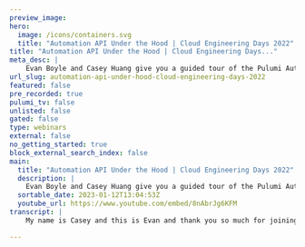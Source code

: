 ```yaml
---
preview_image:
hero:
  image: /icons/containers.svg
  title: "Automation API Under the Hood | Cloud Engineering Days 2022"
title: "Automation API Under the Hood | Cloud Engineering Days..."
meta_desc: |
    Evan Boyle and Casey Huang give you a guided tour of the Pulumi Automation API and Pulumi Deployments.
url_slug: automation-api-under-hood-cloud-engineering-days-2022
featured: false
pre_recorded: true
pulumi_tv: false
unlisted: false
gated: false
type: webinars
external: false
no_getting_started: true
block_external_search_index: false
main:
  title: "Automation API Under the Hood | Cloud Engineering Days 2022"
  description: |
    Evan Boyle and Casey Huang give you a guided tour of the Pulumi Automation API and Pulumi Deployments. Pulumi's Automation API allows you to embed Pulumi within your application code, making it easy to create custom experiences on top of Pulumi that are tailored to your use case, domain, and team.   ► Automation API: https://www.pulumi.com/docs/guides/automation-api/ ► Pulumi Deployment: https://www.pulumi.com/product/pulumi-deployments/  Automation API makes Pulumi just another SDK. ✅ Get Started with Pulumi: https://pulumip.us/Get-Started ✅ Create a Pulumi account. It's free: https://pulumip.us/Sign-Up-OpenSource  00:00 Introduction 00:30 Custom infrastructure tooling 01:26 Integrate with other tools 02:07 What is Automation API? 04:35 How does this enable me in my processes? 05:33 Why use Automation API? 06:24 Wouldn't it be nice if... 07:10 Pulumi Deployments 07:41 Popping the hood 09:27 Deployment API 11:24 'pulumi-deplpy-executor pulumi' 13:12 Pulumi Deployments recap 14:05 But wait, there's more 14:56 Automation API remote deployments 15:41 Automation API is a building block 16:22 Do more with less
  sortable_date: 2023-01-12T13:04:53Z
  youtube_url: https://www.youtube.com/embed/8nAbrJg6KFM
transcript: |
    My name is Casey and this is Evan and thank you so much for joining us today as we talk now about how automation API is used here internally at Blooming. All right. So if you have stumbled on to this talk and you have Miss Dan's talk about how Altana uses automation API and you are wondering why you are here and uh why you should care. That's all right. I'm gonna send a quick minute uh going over a quick recap of what automation API is. But before I do that, uh let's talk about a few scenarios, you might find yourself when you are using gloomy. For example, imagine you've got a pluming program far reach and you find yourself wishing that you had more visibility and tooling around it. So maybe in your developer workflow, you have some tests that you want to always run before you actually deploy your infrastructure or your deployment pipeline. You want to be able to not use AC I I know Dan loves it, but uh maybe you want to be able to use a U I or ping it with an API hall or maybe your pluming program is just not doing what you're expecting it to be doing. And you really wish you could step it through a debugger to actually see how this infrastructure is being spun up underneath the hood. And so for a lot of these things, there's your obvious heavyweight workarounds, you can add logs. Like Dan mentioned, you can write a bash script, which is, you know, everyone's favorite. We can write a whole service architecture on top of fluy, but these aren't particularly great developer experiences and we can do better other things that you might want to do. You might want to integrate with other tooling, right? You might want to roll your plumy program across multiple stacks or alongside other workloads that aren't modeled using plumy. And what do you do? Then do you write even more bash scripts? All this to say there's a lot of different ways you can package up your infrastructure code. And there's a lot of ways that overhead might be introduced when you're deploying that infrastructure. And since we love infrastructure as code, I, I hope since we love infrastructure as code, wouldn't it be great if we could use some of this overhead or move some of this overhead into code as well? And that is exactly what automation API does. So what is automation API watch me just read this off the slide here. Automation API is a strongly typed programmatic interface to run Pulumi programs without using the cli. I see in the comment. No dinosaur suit. I actually was looking for it this morning and I have not cleaned my closet out and I got immediately scared. So sorry about that. Uh My quick aside, um So given this, what does that all mean? Here is a super simple skeleton of what automation API usage looks like at its core. So we're here, we're setting up a new Pulumi program. We're defining our project name. We got our stack name, we got our Pulumi source code living in a github repo. Then we have this method. You'll see that's been commented where we want to either create the stack that doesn't exist or select it, right? Given the stack may be conjured up and it's called sert stack remote source, remote source, meaning that this repo actually lives remotely in a github repo, right? It's not the only thing that automation API supports automation. API also supports having your source code live locally uh on a local workspace folder or even in line in the program itself. And we'll touch on both of those bits in just a moment because it's actually pretty interesting. After we select our stack, we can also dynamically set our configuration, then we can actually manage our Pulumi up with the stack dot up line right here at the very bottom. Um And that's actually gonna run our Pulumi up code and that is how you use automation API in a nutshell. So that upstart remote stack uh or upset stack, remote source uh method that I mentioned earlier. What's actually happening there. So you can see here, we have this concept of a workspace and a workspace just captures your state, right? It's gonna capture your runtime environment. It's gonna capture your plumy config it's gonna capture the source code itself, right? And here we have this version called a new local workspace. A local workspace here just means that we're gonna run Pulumi up uh on your local machine. So for this remote source scenario, what we're actually doing is we're cloning your github repository under the temp directory uh on your local machine. And then we're running flu me up locally against that clone. So that is how automation API is able to support remote repositories but having being able to deploy it locally on whatever box you're running automation API from. And that's kind of the gist of it. Oh, did I have this? Right? So tie it all back together. How does automation API solve some of those uh scenarios that we discussed earlier? You can now manage the deployment process in code is pretty much a long and short of it. So your multistage pipeline uh with all of your tooling uh can all be managed from a single repository and you can really layer on top of that gloomy cli as well to fit your custom use case. However, you like it. I also mentioned earlier that you can declare your pluming program, not just in the github repo, but also in line in the same source as your deployment execution code, right? We're circling back to that now. And what this actually means is if you've got a snippet of your pluming program, that's giving you some difficulty, you can just copy a pasta into some automation API code, run your automation API code from your ID or from wherever and actually use the debugger to step through your plumy program and really break down what's happening. So that really gives you a lot more visibility into what is going on. So, Evan, why should we use automation? API? Well, great that you ask Casey. So uh from a analyzing our internal usage data across all plume users, looking at how many resources users are able to manage how many engineers are working in each organization. We found a striking trend uh organizations that go all in on automation API are able to manage 10 times the cloud footprint uh as compared with traditional tools. Uh So this means being able to scale your infrastructure and grow your infrastructure footprint exponentially without really having to grow your team much at all. But wouldn't it be nice if you didn't have to uh build as much software to get there? Um We've worked with industry leading customers uh in, in a and infrastructure to take the lessons that they've learned building on top of automation API and to build it into the Pulumi deploy platform, a set of tools that allows you to execute deployments and Pulumi operations including Pulumi up through the uh the Pulumi service fully managed so that you can scale up your deployments concurrency parallelism without having to worry about the hardware that it runs on. Um Yes. Yeah. Today we've announced Pulumi deployments and in addition to raw APIS primitives, building blocks rest APIS, we've also launched a turn key workflow that is built on top of those APIS. This includes click to deploy from the pluming service console and get pushed to deploy so that you can open a pr get previews, merge that pr have that deployment run automatically so that it's easy to set up a golden path into the production with just a couple of clicks and popping the hood a little bit. You know, all of this Pulumi deployments is built on top of automation API automation API sits at the core. So let's talk through what some of the layers are of the Pulumi deployment system and what we did to turn automation API into a hosted managed service that can run deployments on demand and how you might be able to do this inside of your platform. First on the right, we have the Pulumi workflow layer. The workflow layer is what provides our elastic isolated, secure single use compute. Uh This is where all of the Pulumi programs end up running. Um It's an abstraction that we manage uh measure latency, uh keep a warm pool of, of compute ready to go. Uh so that we can service uh program requests quickly instantaneously. Um Then the deployments layer in the middle, this is a service that actually runs the, that, that, that, that manages the running of plume update operations. Um So this adds r back off queuing concurrency control and logging on top of deployments and work flow. Finally, there's multiple different front ends that plug into the deployment service. There is the rest API that everything else is composed. On top of that allows you to curl or send HP requests to create and run a deployment, refresh operation, et cetera. Um Get push to deploy and click to deploy from the console. Both of those compose directly into the plumbing deployments, rest API and those experiences are built using the same logging API, uh the same API that show you deployment status, the same API that um that and run your deployments. And if we double click on what this looks like a little bit, here's a screenshot of a deployment running in the Plumy console, you can see that we have some logs here. Uh And if you look closely you have logs for deployment execution, uh getting the source downloading dependencies and finally running the plumy operation. You can see that each of these commands actually runs what is called the plume deploy executor. This is the brains of the operation a binary that builds on top of and builds in automation API So this is a program that uh imports automation A I and has the ability to uh run Pulumi operations, run operations through the Pulumi engine dynamically uh based on configuration that we'd set. Um And, and, and do things like acquire source on behalf of users, uh do our back verification, all sorts of other things like that. And so if we go back to our architecture diagram, you can see that our workflow layer on the, on the uh compute that, that runs our updates embeds the executor. So the executor is our automation A P program. So the deployment, the deployment rest api creates a, you know, a JSON payload that's passed along to our deployment service. Our deployment service is able to uh you know, once once queued uh and, and you know, our verification, everything else happens. It translates that deployments payload into a workflow that the workflow service knows how to execute a list of jobs and stuff that workflow executes. Uh And, and once that gets scheduled on workflow, the workflow calls out to the Pulumi deploy executor in order to clone install dependencies uh and run the Pulumi operation. So let's let's look a little bit at what uh what S code might look like. Here is a um help screen from the plume deploy executer. It's actually a uh AC I that we've built um that has some commands, um some flags, some environment variables. Um But again, this is just another higher level program that we've built on top of automation API to be able to embed the Pulumi engine and run deployments dynamically for you based on these rest API requests that we get and to add on. As you can see every one of these commands that you have available, these pretty much map directly to a stack, right? So all the things that you can do and flu me up, you destroy, you preview refresh. Uh That's just what fluy executor is wrapping around. So we want to take a closer look at what, for example, the update command is doing behind the scenes and how it's actually implemented. Uh It looks like this. All right. So some of the terminology here might look a little familiar from what we saw earlier with the automation API code, right? We have the same concept of a workspace which to recap, just captures your state and bundles your configuration with your source code, et cetera, et cetera. And then there should also be a line of code in here that looks nearly identical to something we've seen before. And if you can't find it, here's a hit this stack dot up is exactly what is automation API uh is doing. This is automation API at work here. So to juxtaposition this with that automation API code that sample skeleton code we saw earlier that last line stack dot up is just how automation api deploys your stack for you. So this gobin this Pulumi deploy executer is just a wrapper layer that has been built on top of automation API. So as a quick recap, what is Pulumi deployments actually doing? As Evan mentioned, we have that front end layer, right. I'm going to go in the opposite direction that you mentioned earlier. We have our front end layer which is how you're going to interface, you can click to deploy, you can get push, deploy or integrate directly with that rest API, we then have our API layer where our queuing is managed. And then how um actually assigns that work to our workflow layer. And then that computation layer, we spin up that secure isolated compute instance to deploy your infrastructure. And then we have the executor that is just running through these little uh binary steps. Uh It clones in salty dependencies. And then that final bit that Polloi operation is just automation API. So at its core poum deployments is just a lot of infrastructure built on top of automation API. And that's how the sausage gets made. And if you thought that was all, but wait, there's more. So if you remember this slide where I first went over what a local workspace was uh local workspace being a workspace that lives in a local machine. Um local workspace as a name kind of implies that there might also be something called a remote workspace, right. So what is a remote workspace there for? If a local workspace means that we're cloning the source code onto our local machine and that enables a automation api to execute our plume up locally. Then a remote workspace might mean that we're cloning that source code onto a remote box and then running the Pulumi up from there. But cloning your source code onto a box and running it remotely just sounds like what Pulumi deployments is doing, right? So that's actually exactly what's happening. Uh We also have this new future of remote deployments that's now supported by the automation API. But rather than running a pluming program on your local machine, you can use automation API to run it remotely and it does this using to Pulumi deployments. So we got this kind of sick circle of life here, right? Where you have Pulumi deployments, which uses automation API in order to execute your Pulumi up commands your Pulumi refreshes and then automation API uses Pulumi deployments if you just want to execute that remotely. So it's all part of the same fabric in the same family and the same library. I'll now hand it back to Evan uh to tie everything back together in a new little box. Thanks Casey. So, you know, automation API is just another building block. Uh And, and as you've seen, it's a building block that we at Pulumi use to build higher level software systems like Pulumi deployments. Uh You know, today we dived into Pulumi deployments, a complex distributed system that's built on on, on top of automation API. And we saw some of the ways that automation API can be embedded with common software practices and systems such as a managing compute, queuing concurrency control and many others. Just another piece of software that you can use to embed the Pulumi engine. And you can too or you can use Plumy deployments because we've already done a lot of the hard work and all of this is to say, accomplish more with less. That's why we built Pulumi deployments. Uh because we found that, you know, customers that adopt automation api are able to manage 10 times the infrastructure per engineer. Uh This means being able to keep up with exponential cloud growth without having to uh you know, explode the, the growth of your team uh or put your engineers and operators under significant stress trying to keep up with that. All right. Thank you all very much for joining us.

---
```

